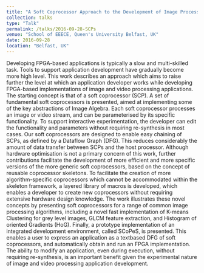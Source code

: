 ```yaml
---
title: "A Soft Coprocessor Approach to the Development of Image Processing on FPGAs"
collection: talks
type: "Talk"
permalink: /talks/2016-09-28-SCPs
venue: "School of EEECE, Queen's University Belfast, UK"
date: 2016-09-28
location: "Belfast, UK"
---
```

Developing FPGA-based applications is typically a slow and multi-skilled task.
Tools to support application development have gradually become more high level.
This work describes an approach which aims to raise further the level at which an
application developer works while developing FPGA-based implementations of
image and video processing applications.
The starting concept is that of a soft coprocessor (SCP). A set of fundamental
soft coprocessors is presented, aimed at implementing some of the key abstractions
of Image Algebra. Each soft coprocessor processes an image or video stream, and
can be parameterised by its specific functionality. To support interactive
experimentation, the developer can edit the functionality and parameters without
requiring re-synthesis in most cases.
Our soft coprocessors are designed to enable easy chaining of SCPs, as defined
by a Dataflow Graph (DFG). This reduces considerably the amount of data transfer
between SCPs and the host processor.
Although hardware optimisation is not a primary concern of this work, further
contributions facilitate the development of more efficient and more specific
versions of the more generic soft coprocessors, based on the concept of reusable
coprocessor skeletons.
To facilitate the creation of more algorithm-specific coprocessors which cannot
be accommodated within the skeleton framework, a layered library of macros is developed, which enables a developer to create new coprocessors without requiring
extensive hardware design knowledge.
The work illustrates these novel concepts by presenting soft coprocessors for a
range of common image processing algorithms, including a novel fast
implementation of K-means Clustering for grey level images, GLCM feature
extraction, and Histogram of oriented Gradients (HoG).
Finally, a prototype implementation of an integrated development environment,
called SCoPeS, is presented. This enables a user to express an application as a textbased DFG of soft coprocessors, and automatically obtain and run an FPGA
implementation. The ability to modify an application, even during execution,
without requiring re-synthesis, is an important benefit given the experimental
nature of image and video processing application development.